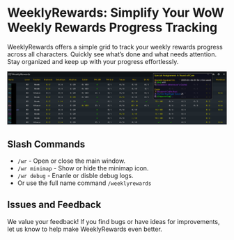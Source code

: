 # WeeklyRewards: Simplify Your WoW Weekly Rewards Progress Tracking

WeeklyRewards offers a simple grid to track your weekly rewards progress across all characters. Quickly see what’s done and what needs attention. Stay organized and keep up with your progress effortlessly.

![Screenshot](./Screenshots/screenshot-1.png)

## Slash Commands
- `/wr` - Open or close the main window.
- `/wr minimap` - Show or hide the minimap icon.
- `/wr debug` - Enanle or disble debug logs.
- Or use the full name command `/weeklyrewards`

## Issues and Feedback

We value your feedback! If you find bugs or have ideas for improvements, let us know to help make WeeklyRewards even better.